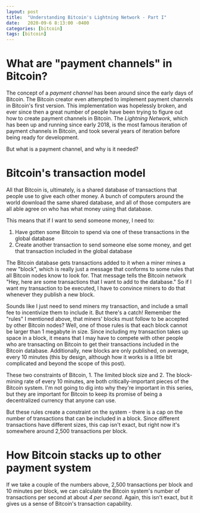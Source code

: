 ```yaml
---
layout: post
title:  "Understanding Bitcoin's Lightning Network - Part I"
date:   2020-09-6 8:13:00 -0400
categories: [bitcoin]
tags: [bitcoin]
---
```


# What are "payment channels" in Bitcoin?

The concept of a *payment channel* has been around since the early days of Bitcoin. The Bitcoin creator even attempted to implement payment channels in Bitcoin's first version. This implementation was hopelessly broken, and ever since then a great number of people have been trying to figure out how to create payment channels in Bitcoin. The *Lightning Network*, which has been up and running since early 2018, is the most famous iteration of payment channels in Bitcoin, and took several years of iteration before being ready for development.

But what is a payment channel, and why is it needed?

# Bitcoin's transaction model

All that Bitcoin is, ultimately, is a shared database of transactions that people use to give each other money. A bunch of computers around the world download the same shared database, and all of those computers are all able agree on who has what money using that database.

This means that if I want to send someone money, I need to:

1. Have gotten some Bitcoin to spend via one of these transactions in the global database
2. Create another transaction to send someone else some money, and get that transaction included in the global database

The Bitcoin database gets transactions added to it when a miner mines a new "block", which is really just a message that conforms to some rules that all Bitcoin nodes know to look for. That message tells the Bitcoin network "Hey, here are some transactions that I want to add to the database." So if I want my transaction to be executed, I have to convince miners to do that whenever they publish a new block.

Sounds like I just need to send miners my transaction, and include a small fee to incentivize them to include it. But there's a catch! Remember the "rules" I mentioned above, that miners' blocks must follow to be accepted by other Bitcoin nodes? Well, one of those rules is that each block cannot be larger than 1 megabyte in size. Since including my transaction takes up space in a block, it means that I may have to compete with other people who are transacting on Bitcoin to get their transactions included in the Bitcoin database. Additionally, new blocks are only published, on average, every 10 minutes (this by design, although how it works is a little bit complicated and beyond the scope of this post).

These two constraints of Bitcoin, 1. The limited block size and 2. The block-mining rate of every 10 minutes, are both critically-important pieces of the Bitcoin system. I'm not going to dig into why they're important in this series, but they are important for Bitcoin to keep its promise of being a decentralized currency that anyone can use.

But these rules create a constraint on the system - there is a cap on the number of transactions that can be included in a block. Since different transactions have different sizes, this cap isn't exact, but right now it's somewhere around 2,500 transactions per block.

# How Bitcoin stacks up to other payment system

If we take a couple of the numbers above, 2,500 transactions per block and 10 minutes per block, we can calculate the Bitcoin system's number of transactions per second at about *4 per second*. Again, this isn't exact, but it gives us a sense of Bitcoin's transaction capability.